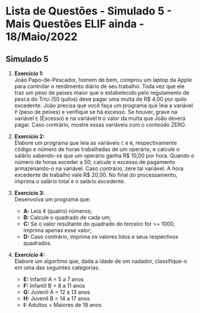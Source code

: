 # Lista de Questões - Simulado 5 - Mais Questões ELIF ainda - 18/Maio/2022

## Simulado 5

1. **Exercício 1:**  
   João Papo-de-Pescador, homem de bem, comprou um laptop da Apple para controlar o rendimento diário de seu trabalho. Toda vez que ele traz um peso de peixes maior que o estabelecido pelo regulamento de pesca do Trici (50 quilos) deve pagar uma multa de R$ 4,00 por quilo excedente. João precisa que você faça um programa que leia a variável `P` (peso de peixes) e verifique se há excesso. Se houver, grave na variável `E` (Excesso) e na variável `M` o valor da multa que João deverá pagar. Caso contrário, mostre essas variáveis com o conteúdo ZERO.

2. **Exercício 2:**  
   Elabore um programa que leia as variáveis `C` e `N`, respectivamente código e número de horas trabalhadas de um operário, e calcule o salário sabendo-se que um operário ganha R$ 10,00 por hora. Quando o número de horas exceder a 50, calcule o excesso de pagamento armazenando-o na variável. Caso contrário, zere tal variável. A hora excedente de trabalho vale R$ 20,00. No final do processamento, imprima o salário total e o salário excedente.

3. **Exercício 3:**  
   Desenvolva um programa que:
   - **A:** Leia 4 (quatro) números;
   - **B:** Calcule o quadrado de cada um;
   - **C:** Se o valor resultante do quadrado do terceiro for >= 1000, imprima apenas esse valor;
   - **D:** Caso contrário, imprima os valores lidos e seus respectivos quadrados.

4. **Exercício 4:**  
   Elabore um algoritmo que, dada a idade de um nadador, classifique-o em uma das seguintes categorias:
   - **E:** Infantil A = 5 a 7 anos
   - **F:** Infantil B = 8 a 11 anos
   - **G:** Juvenil A = 12 a 13 anos
   - **H:** Juvenil B = 14 a 17 anos
   - **I:** Adultos = Maiores de 18 anos

